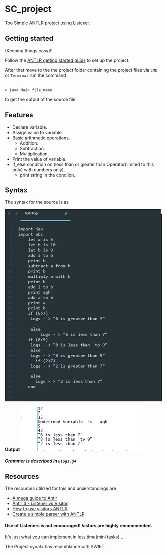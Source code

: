# SC_project
Too Simple ANTLR project using Listener. 

## Getting started
(Keeping things easy)!!

Follow the  [ANTLR getting started guide](https://github.com/antlr/antlr4/blob/master/doc/getting-started.md) to set up the project.

After that move to the the project folder containing the project files via `CMD` or `Terminal` run the command

```

> java Main file_name

```
to get the output of the source file.

## Features

- Declare variable.
- Assign value to variable.
- Basic arithmetic operations.
  - Addition.
  - Subtraction.
  - Multiplication.
- Print the value of variable.
- If_else condition on (less than or greater than Operator(limited to this only) with numbers only).
  - print string in the condiion.
  
## Syntax
 
 The syntax for the source is as
 
 ![Syntax](Syntax.PNG) 
 
 **Output**
 ![Output](output.PNG)

#####  _Grammer is described in `Hlogs.g4`_
 


##   Resources
 
The resources utilized for this and understandings are
 - [A mega guide to Antlr](https://tomassetti.me/antlr-mega-tutorial/)
 - [Antlr 4 - Listener vs Visitor](http://jakubdziworski.github.io/java/2016/04/01/antlr_visitor_vs_listener.html)
 - [How to use visitors ANTLR](https://stackoverflow.com/questions/19472986/how-to-use-antlr4-visitor)
 - [Create a simple parser with ANTLR](https://ivanyu.me/blog/2014/09/13/creating-a-simple-parser-with-antlr/)
 


####    Use of Listeners is not encouraged! Vistors are highly recommended.
 It's just what you can implement in less time(mini tasks).....
 
 The Project synatx has resemblance with SWIFT.
 
 
